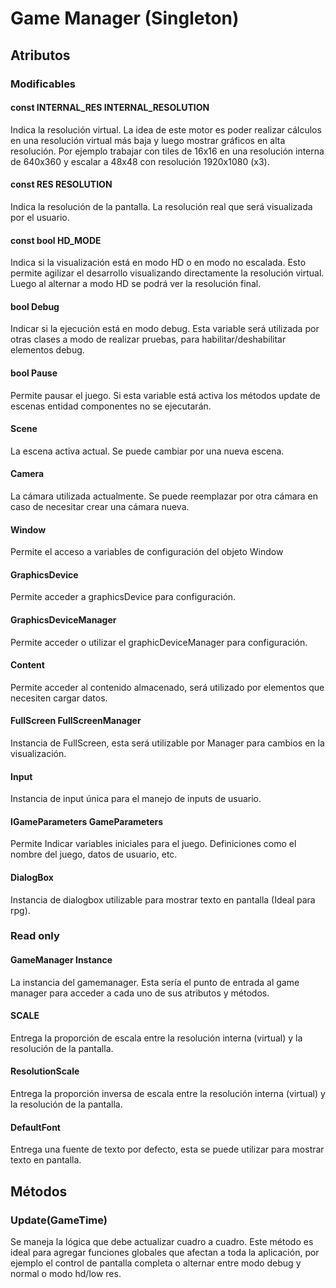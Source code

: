 # Game Manager (Singleton)

## Atributos

### Modificables

#### const INTERNAL_RES INTERNAL_RESOLUTION
Indica la resolución virtual. La idea de este motor es poder realizar cálculos en una resolución virtual más baja y luego mostrar gráficos en alta resolución. Por ejemplo trabajar con tiles de 16x16 en una resolución interna de 640x360 y escalar a 48x48 con resolución 1920x1080 (x3).

#### const RES RESOLUTION

Indica la resolución de la pantalla. La resolución real que será visualizada por el usuario.

#### const bool HD_MODE

Indica si la visualización está en modo HD o en modo no escalada. Esto permite agilizar el desarrollo visualizando directamente la resolución virtual. Luego al alternar a modo HD se podrá ver la resolución final.

#### bool Debug

Indicar si la ejecución está en modo debug. Esta variable será utilizada por otras clases a modo de realizar pruebas, para habilitar/deshabilitar elementos debug.

#### bool Pause

Permite pausar el juego. Si esta variable está activa los métodos update de escenas entidad componentes no se ejecutarán.

#### Scene

La escena activa actual. Se puede cambiar por una nueva escena.

#### Camera

La cámara utilizada actualmente. Se puede reemplazar por otra cámara en caso de necesitar crear una cámara nueva.

#### Window

Permite el acceso a variables de configuración del objeto Window

#### GraphicsDevice

Permite acceder a graphicsDevice para configuración.

#### GraphicsDeviceManager

Permite acceder o utilizar el graphicDeviceManager para configuración.

#### Content

Permite acceder al contenido almacenado, será utilizado por elementos que necesiten cargar datos.

#### FullScreen FullScreenManager

Instancia de FullScreen, esta será utilizable por Manager para cambios en la visualización.

#### Input

Instancia de input única para el manejo de inputs de usuario.

#### IGameParameters GameParameters

Permite Indicar variables iniciales para el juego. Definiciones como el nombre del juego, datos de usuario, etc.

#### DialogBox

Instancia de dialogbox utilizable para mostrar texto en pantalla (Ideal para rpg).

### Read only

#### GameManager Instance

La instancia del gamemanager. Esta sería el punto de entrada al game manager para acceder a cada uno de sus atributos y métodos.

#### SCALE

Entrega la proporción de escala entre la resolución interna (virtual) y la resolución de la pantalla. 

#### ResolutionScale
Entrega la proporción inversa de escala entre la resolución interna (virtual) y la resolución de la pantalla.

#### DefaultFont
Entrega una fuente de texto por defecto, esta se puede utilizar para mostrar texto en pantalla.

## Métodos

### Update(GameTime)

Se maneja la lógica que debe actualizar cuadro a cuadro. Este método es ideal para agregar funciones globales que afectan a toda la aplicación, por ejemplo el control de pantalla completa o alternar entre modo debug y normal o modo hd/low res.